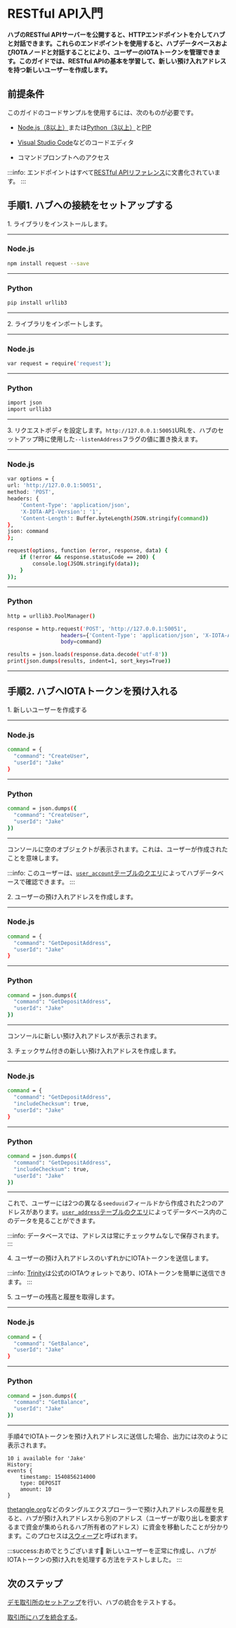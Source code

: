 # RESTful API入門
<!-- # Get started with the RESTful API -->

**ハブのRESTful APIサーバーを公開すると、HTTPエンドポイントを介してハブと対話できます。これらのエンドポイントを使用すると、ハブデータベースおよびIOTAノードと対話することにより、ユーザーのIOTAトークンを管理できます。このガイドでは、RESTful APIの基本を学習して、新しい預け入れアドレスを持つ新しいユーザーを作成します。**
<!-- **When you expose Hub's RESTful API server, you can interact with it through HTTP endpoints. These endpoints allow you to manage users' tokens by interfacing with the Hub database and an IOTA node. In this guide, you learn the basics of the RESTful API to create a new user with some new deposit addresses.** -->

## 前提条件
<!-- ## Prerequisites -->

このガイドのコードサンプルを使用するには、次のものが必要です。
<!-- To use the code samples in this guide, you must have the following: -->

* [Node.js（8以上）](https://nodejs.org/en/)または[Python（3以上）](https://www.python.org/downloads/)と[PIP](https://pip.pypa.io/en/stable/installing/)
<!-- * [Node.js (8+)](https://nodejs.org/en/) or [Python (3+)](https://www.python.org/downloads/) and [PIP](https://pip.pypa.io/en/stable/installing/) -->
* [Visual Studio Code](https://code.visualstudio.com/Download)などのコードエディタ
<!-- * A code editor such as [Visual Studio Code](https://code.visualstudio.com/Download) -->
* コマンドプロンプトへのアクセス
<!-- * Access to a command prompt -->

:::info:
エンドポイントはすべて[RESTful APIリファレンス](../references/restful-api-reference.md)に文書化されています。
:::
<!-- :::info: -->
<!-- The endpoints are all documented in the [RESTful API reference](../references/restful-api-reference.md). -->
<!-- ::: -->

## 手順1. ハブへの接続をセットアップする
<!-- ## Step 1. Set up a connection to Hub -->

1\. ライブラリをインストールします。
<!-- 1\. Install the libraries -->

--------------------
### Node.js

```bash
npm install request --save
```
---
### Python

```bash
pip install urllib3
```
--------------------

2\. ライブラリをインポートします。
<!-- 2\. Import the libraries -->

--------------------
### Node.js

```bash
var request = require('request');
```
---
### Python

```bash
import json
import urllib3
```
--------------------

3\. リクエストボディを設定します。`http://127.0.0.1:50051`URLを、ハブのセットアップ時に使用した`--listenAddress`フラグの値に置き換えます。
<!-- 3\. Set up the request body. Replace the `http://127.0.0.1:50051` URL with value of the `--listenAddress` flag that you used when you set up Hub. -->
<!-- 3\. Set up the request body. Replace the `http://127.0.0.1:50051` URL with value of the `--listenAddress` flag that you used when you set up Hub. -->

--------------------
### Node.js

```bash
var options = {
url: 'http://127.0.0.1:50051',
method: 'POST',
headers: {
    'Content-Type': 'application/json',
    'X-IOTA-API-Version': '1',
    'Content-Length': Buffer.byteLength(JSON.stringify(command))
},
json: command
};

request(options, function (error, response, data) {
    if (!error && response.statusCode == 200) {
        console.log(JSON.stringify(data));
    }
});
```
---
### Python

```bash
http = urllib3.PoolManager()

response = http.request('POST', 'http://127.0.0.1:50051',
                 headers={'Content-Type': 'application/json', 'X-IOTA-API-Version': '1'},
                 body=command)

results = json.loads(response.data.decode('utf-8'))
print(json.dumps(results, indent=1, sort_keys=True))
```
--------------------

## 手順2. ハブへIOTAトークンを預け入れる
<!-- ## Step 2. Deposit IOTA tokens into Hub -->

1\. 新しいユーザーを作成する
<!-- 1\. Create a new user -->

--------------------
### Node.js

```bash
command = {
  "command": "CreateUser",
  "userId": "Jake"
}
```
---
### Python

```bash
command = json.dumps({
  "command": "CreateUser",
  "userId": "Jake"
})
```
--------------------

コンソールに空のオブジェクトが表示されます。これは、ユーザーが作成されたことを意味します。
<!-- You should see an empty object in the console, which means that the user was created. -->

:::info:
このユーザーは、[`user_account`テーブルのクエリ](../how-to-guides/query-the-database.md)によってハブデータベースで確認できます。
:::
<!-- :::info: -->
<!-- You can see this user in the Hub database by [querying the `user_account` table](../how-to-guides/query-the-database.md). -->
<!-- ::: -->

2\. ユーザーの預け入れアドレスを作成します。
<!-- 2\. Create a new deposit address for the user -->

--------------------
### Node.js

```bash
command = {
  "command": "GetDepositAddress",
  "userId": "Jake"
}
```
---
### Python

```bash
command = json.dumps({
  "command": "GetDepositAddress",
  "userId": "Jake"
})
```
--------------------

コンソールに新しい預け入れアドレスが表示されます。
<!-- You should see a new deposit address in the console. -->

3\. チェックサム付きの新しい預け入れアドレスを作成します。
<!-- 3\. Create a new deposit address with the checksum -->

--------------------
### Node.js

```bash
command = {
  "command": "GetDepositAddress",
  "includeChecksum": true,
  "userId": "Jake"
}
```
---
### Python

```bash
command = json.dumps({
  "command": "GetDepositAddress",
  "includeChecksum": true,
  "userId": "Jake"
})
```
--------------------

これで、ユーザーには2つの異なる`seeduuid`フィールドから作成された2つのアドレスがあります。[`user_address`テーブルのクエリ](../how-to-guides/query-the-database.md)によってデータベース内のこのデータを見ることができます。
<!-- Now, the user has two addresses that were created from two different `seeduuid` fields. You can see this data in the database by [querying the `user_address` table](../how-to-guides/query-the-database.md). -->

:::info:
データベースでは、アドレスは常にチェックサムなしで保存されます。
:::
<!-- :::info: -->
<!-- In the database, addresses are always saved without the checksum. -->
<!-- ::: -->

4\. ユーザーの預け入れアドレスのいずれかにIOTAトークンを送信します。
<!-- 4\. Send some IOTA tokens to one of the user's deposit addresses -->

:::info:
[Trinity](root://wallets/0.1/trinity/introduction/overview.md)は公式のIOTAウォレットであり、IOTAトークンを簡単に送信できます。
:::
<!-- :::info: -->
<!-- [Trinity](root://wallets/0.1/trinity/introduction/overview.md) is the official IOTA wallet, which makes it easy to send IOTA tokens. -->
<!-- ::: -->

5\. ユーザーの残高と履歴を取得します。
<!-- 5\. Get the balance and history for the user -->

--------------------
### Node.js

```bash
command = {
  "command": "GetBalance",
  "userId": "Jake"
}
```
---
### Python

```bash
command = json.dumps({
  "command": "GetBalance",
  "userId": "Jake"
})
```
--------------------

手順4でIOTAトークンを預け入れアドレスに送信した場合、出力には次のように表示されます。
<!-- If you sent IOTA tokens to the deposit address in step 4, the output should display something like the following: -->

```shell
10 i available for 'Jake'
History:
events {
	timestamp: 1540856214000
	type: DEPOSIT
	amount: 10
}
```

[thetangle.org](https://thetangle.org/)などのタングルエクスプローラーで預け入れアドレスの履歴を見ると、ハブが預け入れアドレスから別のアドレス（ユーザーが取り出しを要求するまで資金が集められるハブ所有者のアドレス）に資金を移動したことが分かります。このプロセスは[スウィープ](../concepts/sweeps.md)と呼ばれます。
<!-- If you look at the deposit address history in a Tangle explorer such as [thetangle.org](https://thetangle.org/), you will see that Hub moved the funds away from the deposit address and into another address (Hub owner's address where funds are aggregated until a user requests a withdrawal). This process is called a [sweep](../concepts/sweeps.md). -->

:::success:おめでとうございます:tada:
新しいユーザーを正常に作成し、ハブがIOTAトークンの預け入れを処理する方法をテストしました。
:::
<!-- :::success:Congratulations :tada: -->
<!-- You've successfully created a new user and tested how Hub handles deposits of IOTA tokens. -->
<!-- ::: -->

## 次のステップ
<!-- ## Next steps -->

[デモ取引所のセットアップ](../how-to-guides/create-a-demo-exchange.md)を行い、ハブの統合をテストする。
<!-- [Set up a demo exchange](../how-to-guides/create-a-demo-exchange.md) to test an integration of Hub. -->

[取引所にハブを統合する](../how-to-guides/integrate-hub.md)。
<!-- [Integrate Hub into your exchange](../how-to-guides/integrate-hub.md). -->
